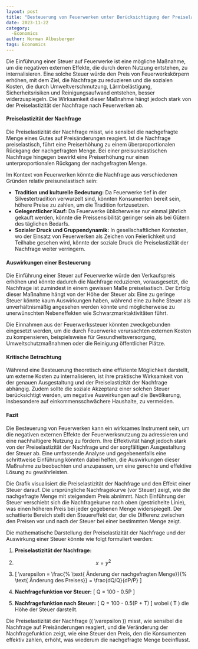 ```yaml
---
layout: post
title: "Besteuerung von Feuerwerken unter Berücksichtigung der Preiselastizität der Nachfrage"
date: 2023-11-22
category:
  -Economics
author: Norman Albusberger
tags: Economics
---
```


Die Einführung einer Steuer auf Feuerwerke ist eine mögliche Maßnahme, um die negativen externen Effekte, die durch deren Nutzung entstehen, zu internalisieren. Eine solche Steuer würde den Preis von Feuerwerkskörpern erhöhen, mit dem Ziel, die Nachfrage zu reduzieren und die sozialen Kosten, die durch Umweltverschmutzung, Lärmbelästigung, Sicherheitsrisiken und Reinigungsaufwand entstehen, besser widerzuspiegeln. Die Wirksamkeit dieser Maßnahme hängt jedoch stark von der Preiselastizität der Nachfrage nach Feuerwerken ab.

#### Preiselastizität der Nachfrage

Die Preiselastizität der Nachfrage misst, wie sensibel die nachgefragte Menge eines Gutes auf Preisänderungen reagiert. Ist die Nachfrage preiselastisch, führt eine Preiserhöhung zu einem überproportionalen Rückgang der nachgefragten Menge. Bei einer preisunelastischen Nachfrage hingegen bewirkt eine Preiserhöhung nur einen unterproportionalen Rückgang der nachgefragten Menge.

Im Kontext von Feuerwerken könnte die Nachfrage aus verschiedenen Gründen relativ preisunelastisch sein:

- **Tradition und kulturelle Bedeutung:** Da Feuerwerke tief in der Silvestertradition verwurzelt sind, könnten Konsumenten bereit sein, höhere Preise zu zahlen, um die Tradition fortzusetzen.
- **Gelegentlicher Kauf:** Da Feuerwerke üblicherweise nur einmal jährlich gekauft werden, könnte die Preissensibilität geringer sein als bei Gütern des täglichen Bedarfs.
- **Sozialer Druck und Gruppendynamik:** In gesellschaftlichen Kontexten, wo der Einsatz von Feuerwerken als Zeichen von Feierlichkeit und Teilhabe gesehen wird, könnte der soziale Druck die Preiselastizität der Nachfrage weiter verringern.

#### Auswirkungen einer Besteuerung

Die Einführung einer Steuer auf Feuerwerke würde den Verkaufspreis erhöhen und könnte dadurch die Nachfrage reduzieren, vorausgesetzt, die Nachfrage ist zumindest in einem gewissen Maße preiselastisch. Der Erfolg dieser Maßnahme hängt von der Höhe der Steuer ab: Eine zu geringe Steuer könnte kaum Auswirkungen haben, während eine zu hohe Steuer als unverhältnismäßig angesehen werden könnte und möglicherweise zu unerwünschten Nebeneffekten wie Schwarzmarktaktivitäten führt.

Die Einnahmen aus der Feuerwerkssteuer könnten zweckgebunden eingesetzt werden, um die durch Feuerwerke verursachten externen Kosten zu kompensieren, beispielsweise für Gesundheitsversorgung, Umweltschutzmaßnahmen oder die Reinigung öffentlicher Plätze.

#### Kritische Betrachtung

Während eine Besteuerung theoretisch eine effiziente Möglichkeit darstellt, um externe Kosten zu internalisieren, ist ihre praktische Wirksamkeit von der genauen Ausgestaltung und der Preiselastizität der Nachfrage abhängig. Zudem sollte die soziale Akzeptanz einer solchen Steuer berücksichtigt werden, um negative Auswirkungen auf die Bevölkerung, insbesondere auf einkommensschwächere Haushalte, zu vermeiden.

#### Fazit

Die Besteuerung von Feuerwerken kann ein wirksames Instrument sein, um die negativen externen Effekte der Feuerwerksnutzung zu adressieren und eine nachhaltigere Nutzung zu fördern. Ihre Effektivität hängt jedoch stark von der Preiselastizität der Nachfrage und der sorgfältigen Ausgestaltung der Steuer ab. Eine umfassende Analyse und gegebenenfalls eine schrittweise Einführung könnten dabei helfen, die Auswirkungen dieser Maßnahme zu beobachten und anzupassen, um eine gerechte und effektive Lösung zu gewährleisten.

Die Grafik visualisiert die Preiselastizität der Nachfrage und den Effekt einer Steuer darauf. Die ursprüngliche Nachfragekurve (vor Steuer) zeigt, wie die nachgefragte Menge mit steigendem Preis abnimmt. Nach Einführung der Steuer verschiebt sich die Nachfragekurve nach oben (gestrichelte Linie), was einen höheren Preis bei jeder gegebenen Menge widerspiegelt. Der schattierte Bereich stellt den Steuereffekt dar, der die Differenz zwischen den Preisen vor und nach der Steuer bei einer bestimmten Menge zeigt.

Die mathematische Darstellung der Preiselastizität der Nachfrage und der Auswirkung einer Steuer könnte wie folgt formuliert werden:

1. **Preiselastizität der Nachfrage:**
  
2. $$ x = y^2 $$
2. \[ \varepsilon = \frac{\% \text{ Änderung der nachgefragten Menge}}{\% \text{ Änderung des Preises}} = \frac{dQ/Q}{dP/P} \]

2. **Nachfragefunktion vor Steuer:**
   \[ Q = 100 - 0.5P \]

3. **Nachfragefunktion nach Steuer:**
   \[ Q = 100 - 0.5(P + T) \]
   wobei \( T \) die Höhe der Steuer darstellt.

Die Preiselastizität der Nachfrage (\( \varepsilon \)) misst, wie sensibel die Nachfrage auf Preisänderungen reagiert, und die Veränderung der Nachfragefunktion zeigt, wie eine Steuer den Preis, den die Konsumenten effektiv zahlen, erhöht, was wiederum die nachgefragte Menge beeinflusst.